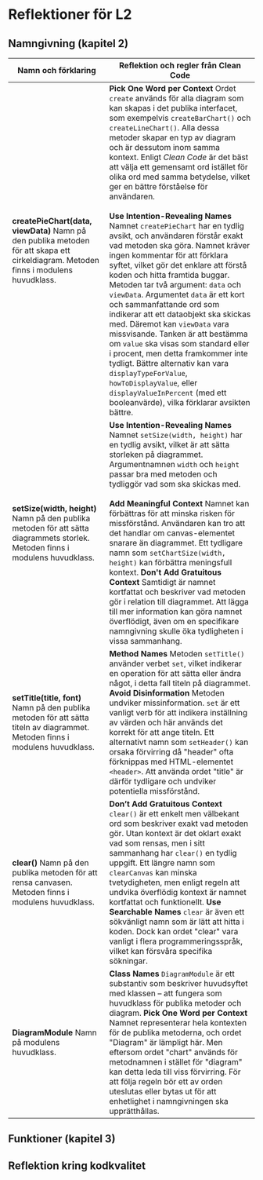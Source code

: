 # Reflektioner för L2

## Namngivning (kapitel 2)
| **Namn och förklaring**                                                                                     | **Reflektion och regler från Clean Code**                                                                                                                                                                                                                                                                                                                                                                                                                                                                                                                                                                                                                                                                                                                                                                                                                                                                                                                                                                                                                                                                                                                                                                                                                                                                                                                                                                                                                                                                                                                                                                                                                                                                                                                                |
|-------------------------------------------------------------------------------------------------------------|--------------------------------------------------------------------------------------------------------------------------------------------------------------------------------------------------------------------------------------------------------------------------------------------------------------------------------------------------------------------------------------------------------------------------------------------------------------------------------------------------------------------------------------------------------------------------------------------------------------------------------------------------------------------------------------------------------------------------------------------------------------------------------------------------------------------------------------------------------------------------------------------------------------------------------------------------------------------------------------------------------------------------------------------------------------------------------------------------------------------------------------------------------------------------------------------------------------------------------------------------------------------------------------------------------------------------------------------------------------------------------------------------------------------------------------------------------------------------------------------------------------------------------------------------------------------------------------------------------------------------------------------------------------------------------------------------------------------------------|
| **createPieChart(data, viewData)** Namn på den publika metoden för att skapa ett cirkeldiagram. Metoden finns i modulens huvudklass.         | **Pick One Word per Context** Ordet `create` används för alla diagram som kan skapas i det publika interfacet, som exempelvis `createBarChart()` och `createLineChart()`. Alla dessa metoder skapar en typ av diagram och är dessutom inom samma kontext. Enligt *Clean Code* är det bäst att välja ett gemensamt ord istället för olika ord med samma betydelse, vilket ger en bättre förståelse för användaren. <br><br> **Use Intention-Revealing Names** Namnet `createPieChart` har en tydlig avsikt, och användaren förstår exakt vad metoden ska göra. Namnet kräver ingen kommentar för att förklara syftet, vilket gör det enklare att förstå koden och hitta framtida buggar. Metoden tar två argument: `data` och `viewData`. Argumentet `data` är ett kort och sammanfattande ord som indikerar att ett dataobjekt ska skickas med. Däremot kan `viewData` vara missvisande. Tanken är att bestämma om `value` ska visas som standard eller i procent, men detta framkommer inte tydligt. Bättre alternativ kan vara `displayTypeForValue`, `howToDisplayValue`, eller `displayValueInPercent` (med ett booleanvärde), vilka förklarar avsikten bättre. |
| **setSize(width, height)** Namn på den publika metoden för att sätta diagrammets storlek. Metoden finns i modulens huvudklass.               | **Use Intention-Revealing Names** Namnet `setSize(width, height)` har en tydlig avsikt, vilket är att sätta storleken på diagrammet. Argumentnamnen `width` och `height` passar bra med metoden och tydliggör vad som ska skickas med. <br><br> **Add Meaningful Context** Namnet kan förbättras för att minska risken för missförstånd. Användaren kan tro att det handlar om canvas-elementet snarare än diagrammet. Ett tydligare namn som `setChartSize(width, height)` kan förbättra meningsfull kontext. **Don't Add Gratuitous Context** Samtidigt är namnet kortfattat och beskriver vad metoden gör i relation till diagrammet. Att lägga till mer information kan göra namnet överflödigt, även om en specifikare namngivning skulle öka tydligheten i vissa sammanhang.                                                                                                                                                                                                                                                                                                                                                                                                                                                                                                                                                                               |
| **setTitle(title, font)** Namn på den publika metoden för att sätta titeln av diagrammet. Metoden finns i modulens huvudklass.               | **Method Names** Metoden `setTitle()` använder verbet `set`, vilket indikerar en operation för att sätta eller ändra något, i detta fall titeln på diagrammet. **Avoid Disinformation** Metoden undviker missinformation. `set` är ett vanligt verb för att indikera inställning av värden och här används det korrekt för att ange titeln. Ett alternativt namn som `setHeader()` kan orsaka förvirring då "header" ofta förknippas med HTML-elementet `<header>`. Att använda ordet "title" är därför tydligare och undviker potentiella missförstånd.                                                                                                                                                                                                                                                                                                                                                                                                                                                                                                                                                                                                                                                                                                                                                                                                                                                                                             |
| **clear()** Namn på den publika metoden för att rensa canvasen. Metoden finns i modulens huvudklass.                                         | **Don’t Add Gratuitous Context** `clear()` är ett enkelt men välbekant ord som beskriver exakt vad metoden gör. Utan kontext är det oklart exakt vad som rensas, men i sitt sammanhang har `clear()` en tydlig uppgift. Ett längre namn som `clearCanvas` kan minska tvetydigheten, men enligt regeln att undvika överflödig kontext är namnet kortfattat och funktionellt. **Use Searchable Names** `clear` är även ett sökvänligt namn som är lätt att hitta i koden. Dock kan ordet "clear" vara vanligt i flera programmeringsspråk, vilket kan försvåra specifika sökningar.                                                                                                                                                                                                                                                                                                                                                                                                                                                                                                                                                                                                                                                                                                                                                                                                                                                                                                                                                                                                                                     |
| **DiagramModule** Namn på modulens huvudklass.                                                                                                | **Class Names** `DiagramModule` är ett substantiv som beskriver huvudsyftet med klassen – att fungera som huvudklass för publika metoder och diagram. **Pick One Word per Context** Namnet representerar hela kontexten för de publika metoderna, och ordet "Diagram" är lämpligt här. Men eftersom ordet "chart" används för metodnamnen i stället för "diagram" kan detta leda till viss förvirring. För att följa regeln bör ett av orden uteslutas eller bytas ut för att enhetlighet i namngivningen ska upprätthållas.                                                                                                                                                                                                                                                                                                                                                                                                                                                                                                                                                                                                                                                                                                                                                                                                                                                                                                                                                               |



## Funktioner (kapitel 3)


## Reflektion kring kodkvalitet